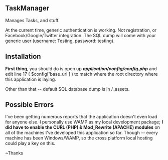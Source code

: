 TaskManager
------------------------
Manages Tasks, and stuff. 

At the current time, generic authentication is working. Not registration, or Facebook/Google/Twitter integration. The SQL dump will come with your generic user (username: Testing, password: testing). 

Installation
------------------------
**First thing**, you should do is open up ***application/config/config.php*** and edit line 17 ( $config['base_url
] ) to match where the root directory where this application is laying. 

Other than that -- default SQL database dump is in /_assets.

Possible Errors
------------------------
I've been getting numerous reports that the application doesn't even load for anyone else. I personally use WAMP as my local development package; **I did have to enable the CURL (PHP) & Mod_Rewrite (APACHE) modules** on all of the machines I've developed this application so far. Though -- every machine has been Windows/WAMP, so the cross platform local hosting could play a key on this. 

~Thanks



